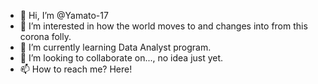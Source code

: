 - 👋 Hi, I’m @Yamato-17
- 👀 I’m interested in how the world moves to and changes into from this corona folly. 
- 🌱 I’m currently learning Data Analyst program.
- 💞️ I’m looking to collaborate on..., no idea just yet.
- 📫 How to reach me? Here!
